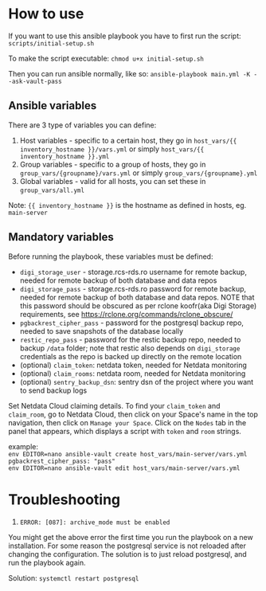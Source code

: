 # How to use

If you want to use this ansible playbook you have to first run the script: `scripts/initial-setup.sh`

To make the script executable:
`chmod u+x initial-setup.sh`

Then you can run ansible normally, like so:
`ansible-playbook main.yml -K --ask-vault-pass`

## Ansible variables

There are 3 type of variables you can define:

1. Host variables - specific to a certain host, they go in 
`host_vars/{{ inventory_hostname }}/vars.yml` or simply `host_vars/{{ inventory_hostname }}.yml`
2. Group variables - specific to a group of hosts, they go in 
`group_vars/{groupname}/vars.yml` or simply `group_vars/{groupname}.yml`
3. Global variables - valid for all hosts, you can set these in `group_vars/all.yml`

Note: `{{ inventory_hostname }}` is the hostname as defined in hosts, eg. `main-server`

## Mandatory variables

Before running the playbook, these variables must be defined:

- `digi_storage_user` - storage.rcs-rds.ro username for remote backup, needed for remote backup of both database and data repos
- `digi_storage_pass` - storage.rcs-rds.ro password for remote backup, needed for remote backup of both database and data repos.
NOTE that this password should be obscured as per rclone koofr(aka Digi Storage) requirements, see https://rclone.org/commands/rclone_obscure/
- `pgbackrest_cipher_pass` - password for the postgresql backup repo, needed to save snapshots of the database locally
- `restic_repo_pass` - password for the restic backup repo, needed to backup `/data` folder; note that 
restic also depends on `digi_storage` credentials as the repo is backed up directly on the remote location
- (optional) `claim_token`: netdata token, needed for Netdata monitoring
- (optional) `claim_rooms`: netdata room, needed for Netdata monitoring
- (optional) `sentry_backup_dsn`: sentry dsn of the project where you want to send backup logs

Set Netdata Cloud claiming details. To find your `claim_token` and
`claim_room`, go to Netdata Cloud, then click on your Space's name in the top
navigation, then click on `Manage your Space`. Click on the `Nodes` tab in the
panel that appears, which displays a script with `token` and `room` strings.

example: <br>
`env EDITOR=nano ansible-vault create host_vars/main-server/vars.yml` <br>
`pgbackrest_cipher_pass: "pass"` <br>
`env EDITOR=nano ansible-vault edit host_vars/main-server/vars.yml` <br>

# Troubleshooting

1. `ERROR: [087]: archive_mode must be enabled`

You might get the above error the first time you run the playbook on a new installation. For some reason the postgresql service is not reloaded after changing the configuration. The solution is to just reload postgresql, and run the playbook again.

Solution: `systemctl restart postgresql`